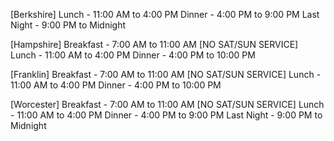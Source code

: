 [Berkshire]
Lunch      - 11:00 AM to 4:00 PM
Dinner     - 4:00 PM to 9:00 PM
Last Night - 9:00 PM to Midnight

[Hampshire]
Breakfast  - 7:00 AM to 11:00 AM [NO SAT/SUN SERVICE]
Lunch      - 11:00 AM to 4:00 PM 
Dinner     - 4:00 PM to 10:00 PM

[Franklin]
Breakfast  - 7:00 AM to 11:00 AM [NO SAT/SUN SERVICE]
Lunch      - 11:00 AM to 4:00 PM 
Dinner     - 4:00 PM to 10:00 PM

[Worcester]
Breakfast  - 7:00 AM to 11:00 AM [NO SAT/SUN SERVICE]
Lunch      - 11:00 AM to 4:00 PM 
Dinner     - 4:00 PM to 9:00 PM
Last Night - 9:00 PM to Midnight
